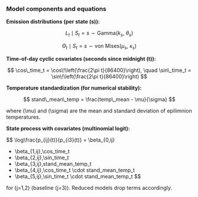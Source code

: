 ### Model components and equations

**Emission distributions (per state \(s\)):**

$$
L_t \mid S_t=s \sim \text{Gamma}(k_s,\ \theta_s)
$$

$$
\Theta_t \mid S_t=s \sim \text{von Mises}(\mu_s,\ \kappa_s)
$$

**Time-of-day cyclic covariates (seconds since midnight \(t\)):**

$$
\cos\_time_t = \cos\!\left(\frac{2\pi t}{86400}\right), \quad
\sin\_time_t = \sin\!\left(\frac{2\pi t}{86400}\right)
$$

**Temperature standardization (for numerical stability):**

$$
stand\_mean\_temp = \frac{temp\_mean - \mu}{\sigma}
$$

where \(\mu\) and \(\sigma\) are the mean and standard deviation of epilimnion temperatures.

**State process with covariates (multinomial logit):**

$$
\log\frac{p_{ij}(t)}{p_{i3}(t)} =
\beta_{0,ij}
+ \beta_{1,ij}\,\cos\_time_t
+ \beta_{2,ij}\,\sin\_time_t
+ \beta_{3,ij}\,stand\_mean\_temp_t
+ \beta_{4,ij}\,\cos\_time_t \cdot stand\_mean\_temp_t
+ \beta_{5,ij}\,\sin\_time_t \cdot stand\_mean\_temp_t
$$

for \(j=1,2\) (baseline \(j=3\)). Reduced models drop terms accordingly.

